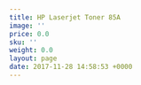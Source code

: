 ```yaml
---
title: HP Laserjet Toner 85A
image: ''
price: 0.0
sku: ''
weight: 0.0
layout: page
date: 2017-11-28 14:58:53 +0000
---
```

